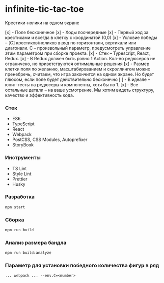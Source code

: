 # infinite-tic-tac-toe
Крестики-нолики на одном экране

[x] - Поле бесконечное
[x] - Ходы поочередные
[x] - Первый ход за крестиками и всегда в клетку с координатой (0,0)
[x] - Условие победы – [C] крестиков/ноликов в ряд по горизонтали, вертикали или диагонали.
    C – произвольный параметр, предусмотреть управление этим параметром при сборке проекта.
[x] - Стек – Typescript, React, Redux.
[x] - В Redux должен быть ровно 1 Action.
Кол-во редюсеров не ограничено, но приветствуются оптимальные решения
[x] - Размер клетки поля по желанию, масштабированием и скроллингом можно пренебречь, считаем, что игра закончится на одном экране. Но будет плюсом, если поле будет действительно бесконечно
[ ] - В идеале – юнит-тесты на редюсеры и компоненты, хотя бы по 1.
[x] - Все остальные детали – на ваше усмотрение. Мы хотим видеть структуру, качество и эффективность кода.


### Стек
* ES6
* TypeScript
* React
* Webpack
* PostCSS, CSS Modules, Autoprefixer
* StoryBook

### Инструменты
* TS Lint
* Style Lint
* Prettier
* Husky

### Разработка

```bash
npm start
```

### Сборка

```bash
npm run build
```

### Анализ размера бандла

```bash
npm run build:analyze
```

### Параметр для установки победного количества фигур в ряд
```
... webpack ... --env.C=<number>
```
